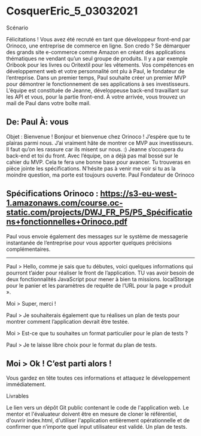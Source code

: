 # CosquerEric_5_03032021

Scénario

Félicitations ! Vous avez été recruté en tant que développeur front-end par Orinoco, une entreprise de commerce en ligne. 
Son credo ? Se démarquer des grands site e-commerce comme Amazon en créant des applications thématiques ne vendant qu’un seul groupe de produits. 
Il y a par exemple Oribook pour les livres ou Oritextil pour les vêtements.
Vos compétences en développement web et votre personnalité ont plu à Paul, le fondateur de l’entreprise.
Dans un premier temps, Paul souhaite créer un premier MVP pour démontrer le fonctionnement de ses applications à ses investisseurs.
L’équipe est constituée de Jeanne, développeuse back-end travaillant sur les API et vous, pour la partie front-end.
À votre arrivée, vous trouvez un mail de Paul dans votre boîte mail.

De: Paul 
À: vous
-----------------------------------------------------------------------------------
Objet : Bienvenue !
Bonjour et bienvenue chez Orinoco ! J’espère que tu te plairas parmi nous. J’ai vraiment hâte de montrer ce MVP aux investisseurs. Il faut qu’on les 
rassure car ils misent sur nous. :)
Jeanne s’occupera du back-end et toi du front.
Avec l’équipe, on a déjà pas mal bossé sur le cahier du MVP. Cela te fera une bonne base pour avancer. Tu trouveras en pièce jointe les spécifications.
N'hésite pas à venir me voir si tu as la moindre question, ma porte est toujours ouverte.
Paul
Fondateur de Orinoco

Spécifications Orinoco : https://s3-eu-west-1.amazonaws.com/course.oc-static.com/projects/DWJ_FR_P5/P5_Spécifications+fonctionnelles+Orinoco.pdf
-----------------------------------------------------------------------------------

Paul vous envoie également des messages sur le système de messagerie instantanée de l’entreprise pour vous apporter quelques précisions complémentaires.

----------------------------------------------------------------------------------- 
Paul > Hello, comme je sais que tu débutes, voici quelques informations qui pourront t’aider pour réaliser le front de l’application. TU vas avoir besoin 
de deux fonctionnalités JavaScript pour mener à bien ta missions. localStorage pour le panier et les paramètres de requête de l’URL pour la page « produit ».

Moi > Super, merci !

Paul > Je souhaiterais également que tu réalises un plan de tests pour montrer comment l’application devrait être testée.

Moi > Est-ce que tu souhaites un format particulier pour le plan de tests ?

Paul > Je te laisse libre choix pour le format du plan de tests.

Moi > Ok ! C’est parti alors !
-----------------------------------------------------------------------------------

Vous gardez en tête toutes ces informations et attaquez le développement immédiatement.

Livrables

  Le lien vers un dépôt Git public contenant le code de l'application web.
Le mentor et l'évaluateur doivent être en mesure de cloner le référentiel, d'ouvrir index.html, d'utiliser l'application entièrement opérationnelle et de 
confirmer que n’importe quel input utilisateur est validé.
  Un plan de tests.




